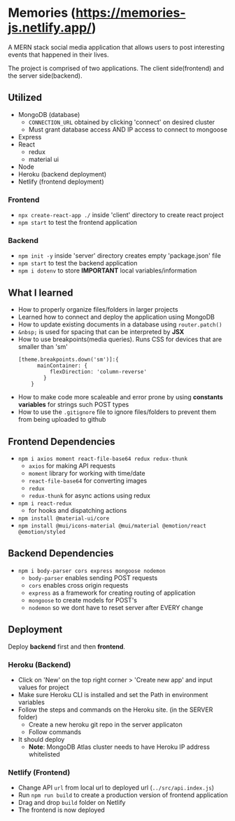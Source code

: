 # Memories (https://memories-js.netlify.app/)

A MERN stack social media application that allows users to post interesting events that happened in their lives.

The project is comprised of two applications. The client side(frontend) and the server side(backend).

## Utilized
- MongoDB (database)
  - `CONNECTION_URL` obtained by clicking 'connect' on desired cluster
  - Must grant database access AND IP access to connect to mongoose
- Express
- React
  - redux
  - material ui
- Node
- Heroku (backend deployment)
- Netlify (frontend deployment)

### Frontend
- `npx create-react-app ./` inside 'client' directory to create react project
- `npm start` to test the frontend application

### Backend
- `npm init -y` inside 'server' directory creates empty 'package.json' file
- `npm start` to test the backend application
- `npm i dotenv` to store **IMPORTANT** local variables/information

## What I learned
- How to properly organize files/folders in larger projects
- Learned how to connect and deploy the application using MongoDB
- How to update existing documents in a database using `router.patch()`
- `&nbsp;` is used for spacing that can be interpreted by **JSX**
- How to use breakpoints(media queries). Runs CSS for devices that are smaller than 'sm'
  ```
  [theme.breakpoints.down('sm')]:{
        mainContainer: {
            flexDirection: 'column-reverse'
          }
      }
  ```
- How to make code more scaleable and error prone by using **constants variables** for strings such POST types
- How to use the `.gitignore` file to ignore files/folders to prevent them from being uploaded to github

## Frontend Dependencies
- `npm i axios moment react-file-base64 redux redux-thunk`
  - `axios` for making API requests
  - `moment` library for working with time/date
  - `react-file-base64` for converting images
  - `redux`
  - `redux-thunk` for async actions using redux
- `npm i react-redux`
  - for hooks and dispatching actions
- `npm install @material-ui/core`
- `npm install @mui/icons-material @mui/material @emotion/react @emotion/styled`

## Backend Dependencies
- `npm i body-parser cors express mongoose nodemon`
  - `body-parser` enables sending POST requests
  - `cors` enables cross origin requests
  - `express` as a framework for creating routing of application
  - `mongoose` to create models for POST's
  - `nodemon` so we dont have to reset server after EVERY change

## Deployment
Deploy **backend** first and then **frontend**.
### Heroku (Backend)
- Click on 'New' on the top right corner > 'Create new app' and input values for project
- Make sure Heroku CLI is installed and set the Path in environment variables
- Follow the steps and commands on the Heroku site. (in the SERVER folder)
  - Create a new heroku git repo in the server applicaton
  - Follow commands
- It should deploy
  - **Note**: MongoDB Atlas cluster needs to have Heroku IP address whitelisted

### Netlify (Frontend)
- Change API `url` from local url to deployed url (`../src/api.index.js`)
- Run `npm run build` to create a production version of frontend application
- Drag and drop `build` folder on Netlify
- The frontend is now deployed
